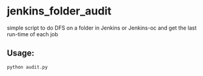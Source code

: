 # jenkins_folder_audit
simple script to do DFS on a folder in Jenkins or Jenkins-oc and get the last run-time of each job

## Usage:
```
python audit.py
```
